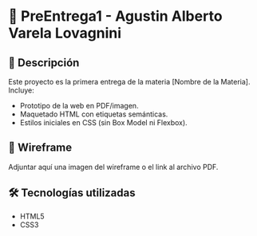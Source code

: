 # 📌 PreEntrega1 - Agustin Alberto Varela Lovagnini

## 📖 Descripción  
Este proyecto es la primera entrega de la materia [Nombre de la Materia].  
Incluye:  
- Prototipo de la web en PDF/imagen.  
- Maquetado HTML con etiquetas semánticas.  
- Estilos iniciales en CSS (sin Box Model ni Flexbox). 

## 🎨 Wireframe  
Adjuntar aquí una imagen del wireframe o el link al archivo PDF.

## 🛠️ Tecnologías utilizadas  
- HTML5  
- CSS3  



